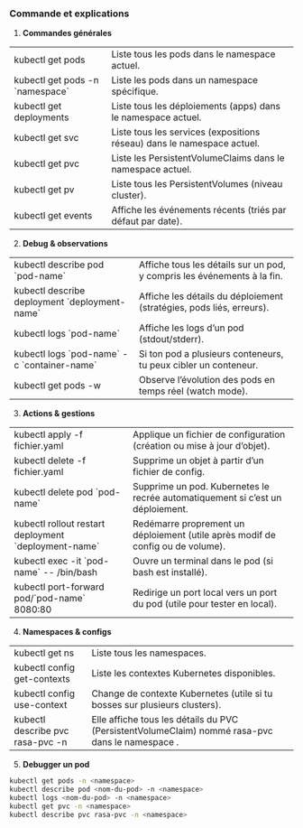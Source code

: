 ### Commande et explications

1. **Commandes générales**

<table>
	<tr> 
		<td>kubectl get pods</td>
		<td>Liste tous les pods dans le namespace actuel.</td>	
	</tr>
	<tr>
		<td>kubectl get pods -n `namespace` </td>
		<td>Liste les pods dans un namespace spécifique.</td>
	</tr>
	<tr>
		<td>kubectl get deployments</td>
		<td>Liste tous les déploiements (apps) dans le namespace actuel.</td>
	</tr>
	<tr>
		<td>kubectl get svc</td>
		<td>Liste tous les services (expositions réseau) dans le namespace actuel.</td>
	</tr>
	<tr>
		<td>kubectl get pvc</td>
		<td >Liste les PersistentVolumeClaims dans le namespace actuel.</td>
	</tr>
	<tr>
		<td>kubectl get pv</td>
		<td>Liste tous les PersistentVolumes (niveau cluster).</td>
	</tr>
    <tr>
        <td>kubectl get events</td>
        <td>Affiche les événements récents (triés par défaut par date).</td>
    </tr>
</table>


2. **Debug & observations**

<table>
	<tr> 
		<td>kubectl describe pod `pod-name` </td>
		<td>Affiche tous les détails sur un pod, y compris les événements à la fin.</td>	
	</tr>
	<tr>
		<td>kubectl describe deployment `deployment-name` </td>
		<td>Affiche les détails du déploiement (stratégies, pods liés, erreurs).</td>
	</tr>
	<tr>
		<td>kubectl logs `pod-name` </td>
		<td>Affiche les logs d’un pod (stdout/stderr).</td>
	</tr>
	<tr>
		<td>kubectl logs `pod-name` -c `container-name` </td>
		<td>Si ton pod a plusieurs conteneurs, tu peux cibler un conteneur.</td>
	</tr>
	<tr>
		<td>kubectl get pods -w</td>
		<td>Observe l’évolution des pods en temps réel (watch mode).</td>
	</tr>
</table>

3. **Actions & gestions**

<table>
	<tr> 
		<td>kubectl apply -f fichier.yaml </td>
		<td>Applique un fichier de configuration (création ou mise à jour d’objet).</td>	
	</tr>
	<tr>
		<td>kubectl delete -f fichier.yaml </td>
		<td>Supprime un objet à partir d’un fichier de config.</td>
	</tr>
	<tr>
		<td>kubectl delete pod `pod-name` </td>
		<td>Supprime un pod. Kubernetes le recrée automatiquement si c’est un déploiement.</td>
	</tr>
	<tr>
		<td>kubectl rollout restart deployment `deployment-name` </td>
		<td>Redémarre proprement un déploiement (utile après modif de config ou de volume).</td>
	</tr>
	<tr>
		<td>kubectl exec -it `pod-name` -- /bin/bash</td>
		<td>Ouvre un terminal dans le pod (si bash est installé).</td>
	</tr>
    <tr>
		<td>kubectl port-forward pod/`pod-name` 8080:80</td>
		<td>Redirige un port local vers un port du pod (utile pour tester en local).</td>
	</tr>
</table>

4. **Namespaces & configs**

<table>
	<tr> 
		<td>kubectl get ns </td>
		<td>Liste tous les namespaces.</td>	
	</tr>
	<tr>
		<td>kubectl config get-contexts </td>
		<td>Liste les contextes Kubernetes disponibles.</td>
	</tr>
	<tr>
		<td>kubectl config use-context <name> </td>
		<td> <name>	Change de contexte Kubernetes (utile si tu bosses sur plusieurs clusters).</td>
	</tr>
    <tr>
		<td>kubectl describe pvc rasa-pvc -n <namespace> </td>
		<td>Elle affiche tous les détails du PVC (PersistentVolumeClaim) nommé rasa-pvc dans le namespace .</td>
	</tr>
</table>


5. **Debugger un pod**

```bash
kubectl get pods -n <namespace> 
kubectl describe pod <nom-du-pod> -n <namespace> 
kubectl logs <nom-du-pod> -n <namespace> 
kubectl get pvc -n <namespace> 
kubectl describe pvc rasa-pvc -n <namespace>
```